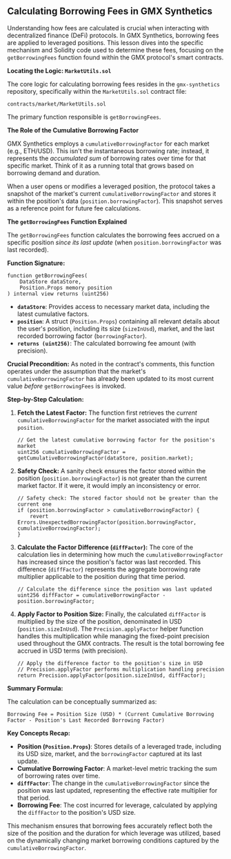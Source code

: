## Calculating Borrowing Fees in GMX Synthetics

Understanding how fees are calculated is crucial when interacting with decentralized finance (DeFi) protocols. In GMX Synthetics, borrowing fees are applied to leveraged positions. This lesson dives into the specific mechanism and Solidity code used to determine these fees, focusing on the `getBorrowingFees` function found within the GMX protocol's smart contracts.

**Locating the Logic: `MarketUtils.sol`**

The core logic for calculating borrowing fees resides in the `gmx-synthetics` repository, specifically within the `MarketUtils.sol` contract file:

`contracts/market/MarketUtils.sol`

The primary function responsible is `getBorrowingFees`.

**The Role of the Cumulative Borrowing Factor**

GMX Synthetics employs a `cumulativeBorrowingFactor` for each market (e.g., ETH/USD). This isn't the instantaneous borrowing rate; instead, it represents the *accumulated sum* of borrowing rates over time for that specific market. Think of it as a running total that grows based on borrowing demand and duration.

When a user opens or modifies a leveraged position, the protocol takes a snapshot of the market's current `cumulativeBorrowingFactor` and stores it within the position's data (`position.borrowingFactor`). This snapshot serves as a reference point for future fee calculations.

**The `getBorrowingFees` Function Explained**

The `getBorrowingFees` function calculates the borrowing fees accrued on a specific position *since its last update* (when `position.borrowingFactor` was last recorded).

**Function Signature:**

```solidity
function getBorrowingFees(
    DataStore dataStore,
    Position.Props memory position
) internal view returns (uint256)
```

*   **`dataStore`**: Provides access to necessary market data, including the latest cumulative factors.
*   **`position`**: A struct (`Position.Props`) containing all relevant details about the user's position, including its size (`sizeInUsd`), market, and the last recorded borrowing factor (`borrowingFactor`).
*   **`returns (uint256)`**: The calculated borrowing fee amount (with precision).

**Crucial Precondition:** As noted in the contract's comments, this function operates under the assumption that the market's `cumulativeBorrowingFactor` has already been updated to its most current value *before* `getBorrowingFees` is invoked.

**Step-by-Step Calculation:**

1.  **Fetch the Latest Factor:** The function first retrieves the *current* `cumulativeBorrowingFactor` for the market associated with the input `position`.
    ```solidity
    // Get the latest cumulative borrowing factor for the position's market
    uint256 cumulativeBorrowingFactor = getCumulativeBorrowingFactor(dataStore, position.market);
    ```

2.  **Safety Check:** A sanity check ensures the factor stored within the position (`position.borrowingFactor`) is not greater than the current market factor. If it were, it would imply an inconsistency or error.
    ```solidity
    // Safety check: The stored factor should not be greater than the current one
    if (position.borrowingFactor > cumulativeBorrowingFactor) {
        revert Errors.UnexpectedBorrowingFactor(position.borrowingFactor, cumulativeBorrowingFactor);
    }
    ```

3.  **Calculate the Factor Difference (`diffFactor`):** The core of the calculation lies in determining how much the `cumulativeBorrowingFactor` has increased since the position's factor was last recorded. This difference (`diffFactor`) represents the aggregate borrowing rate multiplier applicable to the position during that time period.
    ```solidity
    // Calculate the difference since the position was last updated
    uint256 diffFactor = cumulativeBorrowingFactor - position.borrowingFactor;
    ```

4.  **Apply Factor to Position Size:** Finally, the calculated `diffFactor` is multiplied by the size of the position, denominated in USD (`position.sizeInUsd`). The `Precision.applyFactor` helper function handles this multiplication while managing the fixed-point precision used throughout the GMX contracts. The result is the total borrowing fee accrued in USD terms (with precision).
    ```solidity
    // Apply the difference factor to the position's size in USD
    // Precision.applyFactor performs multiplication handling precision
    return Precision.applyFactor(position.sizeInUsd, diffFactor);
    ```

**Summary Formula:**

The calculation can be conceptually summarized as:

`Borrowing Fee = Position Size (USD) * (Current Cumulative Borrowing Factor - Position's Last Recorded Borrowing Factor)`

**Key Concepts Recap:**

*   **Position (`Position.Props`)**: Stores details of a leveraged trade, including its USD size, market, and the `borrowingFactor` captured at its last update.
*   **Cumulative Borrowing Factor**: A market-level metric tracking the sum of borrowing rates over time.
*   **`diffFactor`**: The change in the `cumulativeBorrowingFactor` since the position was last updated, representing the effective rate multiplier for that period.
*   **Borrowing Fee**: The cost incurred for leverage, calculated by applying the `diffFactor` to the position's USD size.

This mechanism ensures that borrowing fees accurately reflect both the size of the position and the duration for which leverage was utilized, based on the dynamically changing market borrowing conditions captured by the `cumulativeBorrowingFactor`.
